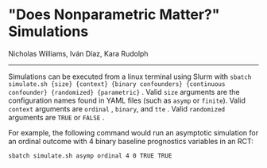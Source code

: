 # "Does Nonparametric Matter?" Simulations

Nicholas Williams, Iván Díaz, Kara Rudolph

------------------------------------------------------------------------

Simulations can be executed from a linux terminal using Slurm with `sbatch simulate.sh {size} {context} {binary confounders} {continuous confounder} {randomized} {parametric}` . Valid `size` arguments are the configuration names found in YAML files (such as `asymp` or `finite`). Valid `context` arguments are `ordinal` , `binary`, and `tte` . Valid `randomized` arguments are `TRUE` or `FALSE` .

For example, the following command would run an asymptotic simulation for an ordinal outcome with 4 binary baseline prognostics variables in an RCT:

    sbatch simulate.sh asymp ordinal 4 0 TRUE TRUE
